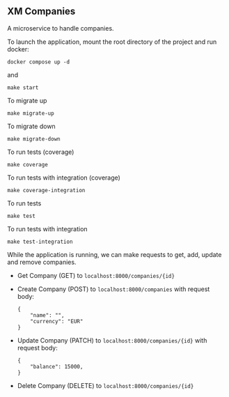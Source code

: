 ## XM Companies
A microservice to handle companies.

To launch the application, mount the root directory of the project and run docker:
```
docker compose up -d
```
and
```
make start
```

To migrate up
```
make migrate-up
```

To migrate down
```
make migrate-down
```

To run tests (coverage)
```
make coverage
```

To run tests with integration (coverage)
```
make coverage-integration
```

To run tests
```
make test
```

To run tests with integration
```
make test-integration
```

While the application is running, we can make requests to get, add, update and remove companies.

*   Get Company (GET) to `localhost:8000/companies/{id}`

*   Create Company (POST) to `localhost:8000/companies` with request body:

    ```
    {
        "name": "",
        "currency": "EUR"
    }
    ```

*   Update Company (PATCH) to `localhost:8000/companies/{id}` with request body:

    ```
    {
        "balance": 15000,
    }
    ```

*   Delete Company (DELETE) to `localhost:8000/companies/{id}`
